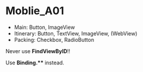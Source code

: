 # Moblie_A01

- Main: Button, ImageView
- Itinerary: Button, TextView, ImageView, (WebView)
- Packing: Checkbox, RadioButton

Never use <b>FindViewByID</b>!!

Use <b>Binding.**</b> instead.
